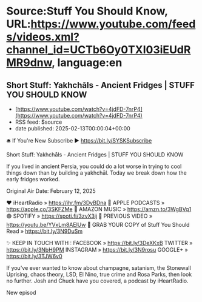 # Source:Stuff You Should Know, URL:https://www.youtube.com/feeds/videos.xml?channel_id=UCTb6Oy0TXI03iEUdRMR9dnw, language:en

## Short Stuff: Yakhchāls - Ancient Fridges | STUFF YOU SHOULD KNOW
 - [https://www.youtube.com/watch?v=4jdFD-7nrP4](https://www.youtube.com/watch?v=4jdFD-7nrP4)
 - RSS feed: $source
 - date published: 2025-02-13T00:00:04+00:00

🛎  If You're New Subscribe ► https://bit.ly/SYSKSubscribe

Short Stuff: Yakhchāls - Ancient Fridges | STUFF YOU SHOULD KNOW

If you lived in ancient Persia, you could do a lot worse in trying to cool things down than by building a yakhchāl. Today we break down how the early fridges worked. 
 
Original Air Date: February 12, 2025 

❤️ iHeartRadio » https://ihr.fm/3DyBDna
📢 APPLE PODCASTS » https://apple.co/3SKFZMe
📢 AMAZON MUSIC » https://amzn.to/3WgBVq1
🟢 SPOTIFY » https://spoti.fi/3zvX3ij
🎥 PREVIOUS VIDEO » https://youtu.be/YVxLm8AElUw
📕 GRAB YOUR COPY of Stuff You Should Read » https://bit.ly/3N9DuSm

✨ KEEP IN TOUCH WITH :
FACEBOOK » https://bit.ly/3DeXKxB
TWITTER » https://bit.ly/3NbH9PM
INSTAGRAM » https://bit.ly/3N9rosu
GOOGLE+ » https://bit.ly/3TJW6v0

If you've ever wanted to know about champagne, satanism, the Stonewall Uprising, chaos theory, LSD, El Nino, true crime and Rosa Parks, then look no further. Josh and Chuck have you covered, a podcast by iHeartRadio.

New episod

